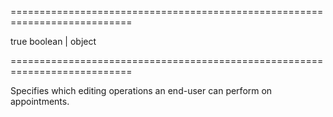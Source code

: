 <!--**
/*-------------------------------------------
    Auto-generated file. Do not modify.
-------------------------------------------

**-->
===========================================================================
<!--default-->true<!--/default-->
<!--type-->boolean | object<!--/type-->
===========================================================================

<!--shortDescription-->
Specifies which editing operations an end-user can perform on appointments.
<!--/shortDescription-->

<!--fullDescription-->

<!--/fullDescription-->